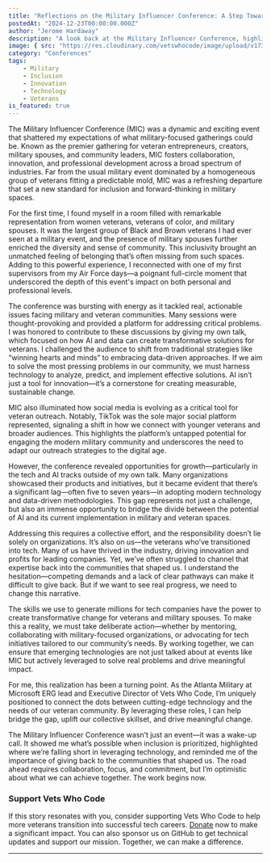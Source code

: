 ```yaml
---
title: "Reflections on the Military Influencer Conference: A Step Toward Inclusion and Innovation"
postedAt: "2024-12-23T00:00:00.000Z"
author: "Jerome Hardaway"
description: "A look back at the Military Influencer Conference, highlighting its inclusion, innovation, and the opportunities it presents for the veteran community."
image: { src: "https://res.cloudinary.com/vetswhocode/image/upload/v1734933670/mic_kfzbjs.jpg" }
category: "Conferences"
tags:
    - Military
    - Inclusion
    - Innovation
    - Technology
    - Veterans
is_featured: true
---
```


The Military Influencer Conference (MIC) was a dynamic and exciting event that shattered my expectations of what military-focused gatherings could be. Known as the premier gathering for veteran entrepreneurs, creators, military spouses, and community leaders, MIC fosters collaboration, innovation, and professional development across a broad spectrum of industries. Far from the usual military event dominated by a homogeneous group of veterans fitting a predictable mold, MIC was a refreshing departure that set a new standard for inclusion and forward-thinking in military spaces.

For the first time, I found myself in a room filled with remarkable representation from women veterans, veterans of color, and military spouses. It was the largest group of Black and Brown veterans I had ever seen at a military event, and the presence of military spouses further enriched the diversity and sense of community. This inclusivity brought an unmatched feeling of belonging that’s often missing from such spaces. Adding to this powerful experience, I reconnected with one of my first supervisors from my Air Force days—a poignant full-circle moment that underscored the depth of this event's impact on both personal and professional levels.

The conference was bursting with energy as it tackled real, actionable issues facing military and veteran communities. Many sessions were thought-provoking and provided a platform for addressing critical problems. I was honored to contribute to these discussions by giving my own talk, which focused on how AI and data can create transformative solutions for veterans. I challenged the audience to shift from traditional strategies like “winning hearts and minds” to embracing data-driven approaches. If we aim to solve the most pressing problems in our community, we must harness technology to analyze, predict, and implement effective solutions. AI isn’t just a tool for innovation—it’s a cornerstone for creating measurable, sustainable change.

MIC also illuminated how social media is evolving as a critical tool for veteran outreach. Notably, TikTok was the sole major social platform represented, signaling a shift in how we connect with younger veterans and broader audiences. This highlights the platform’s untapped potential for engaging the modern military community and underscores the need to adapt our outreach strategies to the digital age.

However, the conference revealed opportunities for growth—particularly in the tech and AI tracks outside of my own talk. Many organizations showcased their products and initiatives, but it became evident that there’s a significant lag—often five to seven years—in adopting modern technology and data-driven methodologies. This gap represents not just a challenge, but also an immense opportunity to bridge the divide between the potential of AI and its current implementation in military and veteran spaces.

Addressing this requires a collective effort, and the responsibility doesn’t lie solely on organizations. It’s also on us—the veterans who’ve transitioned into tech. Many of us have thrived in the industry, driving innovation and profits for leading companies. Yet, we’ve often struggled to channel that expertise back into the communities that shaped us. I understand the hesitation—competing demands and a lack of clear pathways can make it difficult to give back. But if we want to see real progress, we need to change this narrative.

The skills we use to generate millions for tech companies have the power to create transformative change for veterans and military spouses. To make this a reality, we must take deliberate action—whether by mentoring, collaborating with military-focused organizations, or advocating for tech initiatives tailored to our community’s needs. By working together, we can ensure that emerging technologies are not just talked about at events like MIC but actively leveraged to solve real problems and drive meaningful impact.

For me, this realization has been a turning point. As the Atlanta Military at Microsoft ERG lead and Executive Director of Vets Who Code, I’m uniquely positioned to connect the dots between cutting-edge technology and the needs of our veteran community. By leveraging these roles, I can help bridge the gap, uplift our collective skillset, and drive meaningful change.

The Military Influencer Conference wasn’t just an event—it was a wake-up call. It showed me what’s possible when inclusion is prioritized, highlighted where we’re falling short in leveraging technology, and reminded me of the importance of giving back to the communities that shaped us. The road ahead requires collaboration, focus, and commitment, but I’m optimistic about what we can achieve together. The work begins now.

### Support Vets Who Code

If this story resonates with you, consider supporting Vets Who Code to help more veterans transition into successful tech careers. [Donate](https://vetswhocode.io/donate) now to make a significant impact. You can also sponsor us on GitHub to get technical updates and support our mission. Together, we can make a difference.

---
